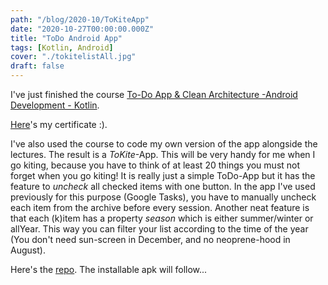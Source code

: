 ```yaml
---
path: "/blog/2020-10/ToKiteApp"
date: "2020-10-27T00:00:00.000Z"
title: "ToDo Android App"
tags: [Kotlin, Android]
cover: "./tokitelistAll.jpg"
draft: false
---
```


I've just finished the course [To-Do App & Clean Architecture -Android Development - Kotlin](https://www.udemy.com/course/to-do-app-clean-architecture-android-development-kotlin/). 

[Here]("https://www.nikoop.de/static/2e7cbc6f93033386e66b6369f6262cfd/udemyCertificate_ToDoAppKotlin.pdf")'s my certificate :).

I've also used the course to code my own version of the app alongside the lectures. The result is a _ToKite_-App. This will be very handy for me when I go kiting, because you have to think of at least 20 things you must not forget when you go kiting! 
It is really just a simple ToDo-App but it has the feature to _uncheck_ all checked items with one button. In the app I've used previously for this purpose (Google Tasks), you have to manually uncheck each item from the archive before every session.
Another neat feature is that each (k)item has a property _season_ which is either summer/winter or allYear. This way you can filter your list according to the time of the year (You don't need sun-screen in December, and no neoprene-hood in August).

Here's the [repo](https://github.com/PremKolar/Kitems). The installable apk will follow...